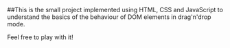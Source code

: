 ##This is the small project implemented using HTML, CSS and JavaScript to understand the basics of the behaviour of DOM elements in drag'n'drop mode.

Feel free to play with it!
